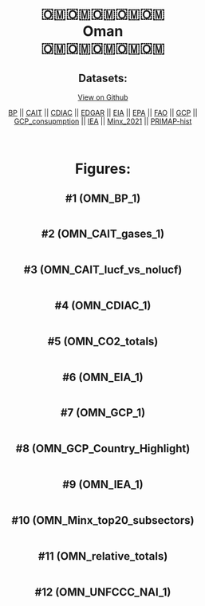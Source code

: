 
<center>
<h1 align="center">
🇴🇲🇴🇲🇴🇲🇴🇲🇴🇲
<br>
Oman
<br>
🇴🇲🇴🇲🇴🇲🇴🇲🇴🇲
</h1>
<h2>Datasets:</h2>
<p><a href="https://github.com/dquintani/GreenhouseData/tree/master/country_data/OMN_Oman/data">View on Github</a>
<br></p><p><a href="data/OMN_BP.csv">BP</a> || <a href="data/OMN_CAIT.csv">CAIT</a> || <a href="data/OMN_CDIAC.csv">CDIAC</a> || <a href="data/OMN_EDGAR.csv">EDGAR</a> || <a href="data/OMN_EIA.csv">EIA</a> || <a href="data/OMN_EPA.csv">EPA</a> || <a href="data/OMN_FAO.csv">FAO</a> || <a href="data/OMN_GCP.csv">GCP</a> || <a href="data/OMN_GCP_consupmption.csv">GCP_consupmption</a> || <a href="data/OMN_IEA.csv">IEA</a> || <a href="data/OMN_Minx_2021.csv">Minx_2021</a> || <a href="data/OMN_PRIMAP-hist.csv">PRIMAP-hist</a></p><p><br></p>
<h1>Figures:</h1><h2>#1 (OMN_BP_1)</h2>
<p><img alt="" src="figures/OMN_BP_1.png" /></p><h2>#2 (OMN_CAIT_gases_1)</h2>
<p><img alt="" src="figures/OMN_CAIT_gases_1.png" /></p><h2>#3 (OMN_CAIT_lucf_vs_nolucf)</h2>
<p><img alt="" src="figures/OMN_CAIT_lucf_vs_nolucf.png" /></p><h2>#4 (OMN_CDIAC_1)</h2>
<p><img alt="" src="figures/OMN_CDIAC_1.png" /></p><h2>#5 (OMN_CO2_totals)</h2>
<p><img alt="" src="figures/OMN_CO2_totals.png" /></p><h2>#6 (OMN_EIA_1)</h2>
<p><img alt="" src="figures/OMN_EIA_1.png" /></p><h2>#7 (OMN_GCP_1)</h2>
<p><img alt="" src="figures/OMN_GCP_1.png" /></p><h2>#8 (OMN_GCP_Country_Highlight)</h2>
<p><img alt="" src="figures/OMN_GCP_Country_Highlight.png" /></p><h2>#9 (OMN_IEA_1)</h2>
<p><img alt="" src="figures/OMN_IEA_1.png" /></p><h2>#10 (OMN_Minx_top20_subsectors)</h2>
<p><img alt="" src="figures/OMN_Minx_top20_subsectors.png" /></p><h2>#11 (OMN_relative_totals)</h2>
<p><img alt="" src="figures/OMN_relative_totals.png" /></p><h2>#12 (OMN_UNFCCC_NAI_1)</h2>
<p><img alt="" src="figures/OMN_UNFCCC_NAI_1.png" /></p>